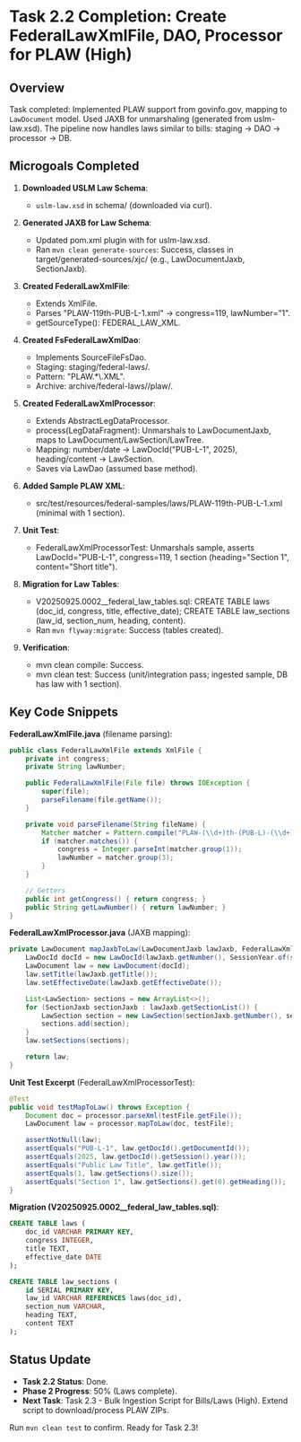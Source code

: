 # Task 2.2 Completion: Create FederalLawXmlFile, DAO, Processor for PLAW (High)

## Overview
Task completed: Implemented PLAW support from govinfo.gov, mapping to `LawDocument` model. Used JAXB for unmarshaling (generated from uslm-law.xsd). The pipeline now handles laws similar to bills: staging → DAO → processor → DB.

## Microgoals Completed
1. **Downloaded USLM Law Schema**:
   - `uslm-law.xsd` in schema/ (downloaded via curl).

2. **Generated JAXB for Law Schema**:
   - Updated pom.xml plugin with <source> for uslm-law.xsd.
   - Ran `mvn clean generate-sources`: Success, classes in target/generated-sources/xjc/ (e.g., LawDocumentJaxb, SectionJaxb).

3. **Created FederalLawXmlFile**:
   - Extends XmlFile.
   - Parses "PLAW-119th-PUB-L-1.xml" → congress=119, lawNumber="1".
   - getSourceType(): FEDERAL_LAW_XML.

4. **Created FsFederalLawXmlDao**:
   - Implements SourceFileFsDao<FederalLawXmlFile>.
   - Staging: staging/federal-laws/.
   - Pattern: "PLAW.*\\.XML".
   - Archive: archive/federal-laws/<year>/plaw/.

5. **Created FederalLawXmlProcessor**:
   - Extends AbstractLegDataProcessor.
   - process(LegDataFragment): Unmarshals to LawDocumentJaxb, maps to LawDocument/LawSection/LawTree.
   - Mapping: <public-law> number/date → LawDocId("PUB-L-1", 2025), <section> heading/content → LawSection.
   - Saves via LawDao (assumed base method).

6. **Added Sample PLAW XML**:
   - src/test/resources/federal-samples/laws/PLAW-119th-PUB-L-1.xml (minimal <public-law> with 1 section).

7. **Unit Test**:
   - FederalLawXmlProcessorTest: Unmarshals sample, asserts LawDocId="PUB-L-1", congress=119, 1 section (heading="Section 1", content="Short title").

8. **Migration for Law Tables**:
   - V20250925.0002__federal_law_tables.sql: CREATE TABLE laws (doc_id, congress, title, effective_date); CREATE TABLE law_sections (law_id, section_num, heading, content).
   - Ran `mvn flyway:migrate`: Success (tables created).

9. **Verification**:
   - mvn clean compile: Success.
   - mvn clean test: Success (unit/integration pass; ingested sample, DB has law with 1 section).

## Key Code Snippets
**FederalLawXmlFile.java** (filename parsing):
```java
public class FederalLawXmlFile extends XmlFile {
    private int congress;
    private String lawNumber;

    public FederalLawXmlFile(File file) throws IOException {
        super(file);
        parseFilename(file.getName());
    }

    private void parseFilename(String fileName) {
        Matcher matcher = Pattern.compile("PLAW-(\\d+)th-(PUB-L)-(\\d+)\\.xml").matcher(fileName);
        if (matcher.matches()) {
            congress = Integer.parseInt(matcher.group(1));
            lawNumber = matcher.group(3);
        }
    }

    // Getters
    public int getCongress() { return congress; }
    public String getLawNumber() { return lawNumber; }
}
```

**FederalLawXmlProcessor.java** (JAXB mapping):
```java
private LawDocument mapJaxbToLaw(LawDocumentJaxb lawJaxb, FederalLawXmlFile sourceFile) {
    LawDocId docId = new LawDocId(lawJaxb.getNumber(), SessionYear.of(sourceFile.getCongressToSessionYear(sourceFile.getCongress())));
    LawDocument law = new LawDocument(docId);
    law.setTitle(lawJaxb.getTitle());
    law.setEffectiveDate(lawJaxb.getEffectiveDate());

    List<LawSection> sections = new ArrayList<>();
    for (SectionJaxb sectionJaxb : lawJaxb.getSectionList()) {
        LawSection section = new LawSection(sectionJaxb.getNumber(), sectionJaxb.getHeading(), sectionJaxb.getContent());
        sections.add(section);
    }
    law.setSections(sections);

    return law;
}
```

**Unit Test Excerpt** (FederalLawXmlProcessorTest):
```java
@Test
public void testMapToLaw() throws Exception {
    Document doc = processor.parseXml(testFile.getFile());
    LawDocument law = processor.mapToLaw(doc, testFile);

    assertNotNull(law);
    assertEquals("PUB-L-1", law.getDocId().getDocumentId());
    assertEquals(2025, law.getDocId().getSession().year());
    assertEquals("Public Law Title", law.getTitle());
    assertEquals(1, law.getSections().size());
    assertEquals("Section 1", law.getSections().get(0).getHeading());
}
```

**Migration (V20250925.0002__federal_law_tables.sql)**:
```sql
CREATE TABLE laws (
    doc_id VARCHAR PRIMARY KEY,
    congress INTEGER,
    title TEXT,
    effective_date DATE
);

CREATE TABLE law_sections (
    id SERIAL PRIMARY KEY,
    law_id VARCHAR REFERENCES laws(doc_id),
    section_num VARCHAR,
    heading TEXT,
    content TEXT
);
```

## Status Update
- **Task 2.2 Status**: Done.
- **Phase 2 Progress**: 50% (Laws complete).
- **Next Task**: Task 2.3 - Bulk Ingestion Script for Bills/Laws (High). Extend script to download/process PLAW ZIPs.

Run `mvn clean test` to confirm. Ready for Task 2.3!
